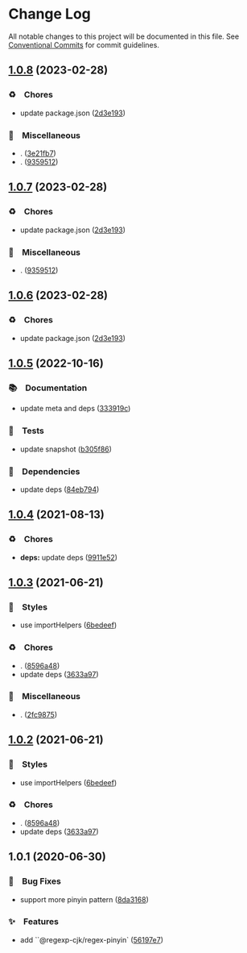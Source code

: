 # Change Log

All notable changes to this project will be documented in this file.
See [Conventional Commits](https://conventionalcommits.org) for commit guidelines.

## [1.0.8](https://github.com/bluelovers/ws-regexp/compare/@regexp-cjk/regex-pinyin@1.0.5...@regexp-cjk/regex-pinyin@1.0.8) (2023-02-28)



### ♻️　Chores

* update package.json ([2d3e193](https://github.com/bluelovers/ws-regexp/commit/2d3e1938f552c1801c4c66d9361ac9b01e466833))


### 🔖　Miscellaneous

* . ([3e21fb7](https://github.com/bluelovers/ws-regexp/commit/3e21fb75541bf0f9ea7ed9eda91fb8dfddab44a3))
* . ([9359512](https://github.com/bluelovers/ws-regexp/commit/93595125b9ab7ebcac4e69cd21026709b994c1fc))



## [1.0.7](https://github.com/bluelovers/ws-regexp/compare/@regexp-cjk/regex-pinyin@1.0.5...@regexp-cjk/regex-pinyin@1.0.7) (2023-02-28)



### ♻️　Chores

* update package.json ([2d3e193](https://github.com/bluelovers/ws-regexp/commit/2d3e1938f552c1801c4c66d9361ac9b01e466833))


### 🔖　Miscellaneous

* . ([9359512](https://github.com/bluelovers/ws-regexp/commit/93595125b9ab7ebcac4e69cd21026709b994c1fc))



## [1.0.6](https://github.com/bluelovers/ws-regexp/compare/@regexp-cjk/regex-pinyin@1.0.5...@regexp-cjk/regex-pinyin@1.0.6) (2023-02-28)



### ♻️　Chores

* update package.json ([2d3e193](https://github.com/bluelovers/ws-regexp/commit/2d3e1938f552c1801c4c66d9361ac9b01e466833))



## [1.0.5](https://github.com/bluelovers/ws-regexp/compare/@regexp-cjk/regex-pinyin@1.0.4...@regexp-cjk/regex-pinyin@1.0.5) (2022-10-16)



### 📚　Documentation

* update meta and deps ([333919c](https://github.com/bluelovers/ws-regexp/commit/333919c0bfbed688463fa4850d47ec29cbf0a1a2))


### 🚨　Tests

* update snapshot ([b305f86](https://github.com/bluelovers/ws-regexp/commit/b305f86986b073c1504fc842d019a61453a69741))


### 📌　Dependencies

* update deps ([84eb794](https://github.com/bluelovers/ws-regexp/commit/84eb7941e3fbd630fde0b2996fb5e2f9be101179))



## [1.0.4](https://github.com/bluelovers/ws-regexp/compare/@regexp-cjk/regex-pinyin@1.0.3...@regexp-cjk/regex-pinyin@1.0.4) (2021-08-13)


### ♻️　Chores

* **deps:** update deps ([9911e52](https://github.com/bluelovers/ws-regexp/commit/9911e52d7b63a7292ae15139cccf1737944a870e))





## [1.0.3](https://github.com/bluelovers/ws-regexp/compare/@regexp-cjk/regex-pinyin@1.0.1...@regexp-cjk/regex-pinyin@1.0.3) (2021-06-21)


### 💎　Styles

* use importHelpers ([6bedeef](https://github.com/bluelovers/ws-regexp/commit/6bedeefcb325c049cbdfaf3ba3fc3afa7140893d))


### ♻️　Chores

* . ([8596a48](https://github.com/bluelovers/ws-regexp/commit/8596a480489c1b01c3d0c9841249eb622fefa538))
* update deps ([3633a97](https://github.com/bluelovers/ws-regexp/commit/3633a97e8014049c163d860dc07d3a5e0d02416f))


### 🔖　Miscellaneous

* . ([2fc9875](https://github.com/bluelovers/ws-regexp/commit/2fc9875ea48136c70e1dee845d4e1b14eca184a9))





## [1.0.2](https://github.com/bluelovers/ws-regexp/compare/@regexp-cjk/regex-pinyin@1.0.1...@regexp-cjk/regex-pinyin@1.0.2) (2021-06-21)


### 💎　Styles

* use importHelpers ([6bedeef](https://github.com/bluelovers/ws-regexp/commit/6bedeefcb325c049cbdfaf3ba3fc3afa7140893d))


### ♻️　Chores

* . ([8596a48](https://github.com/bluelovers/ws-regexp/commit/8596a480489c1b01c3d0c9841249eb622fefa538))
* update deps ([3633a97](https://github.com/bluelovers/ws-regexp/commit/3633a97e8014049c163d860dc07d3a5e0d02416f))





## 1.0.1 (2020-06-30)


### 🐛　Bug Fixes

* support more pinyin pattern ([8da3168](https://github.com/bluelovers/ws-regexp/commit/8da3168efdeac0c581eb537bb011b935e9effa30))


### ✨　Features

* add ``@regexp-cjk/regex-pinyin` ([56197e7](https://github.com/bluelovers/ws-regexp/commit/56197e73f20debadd08b70bf6dc4232139675dee))
